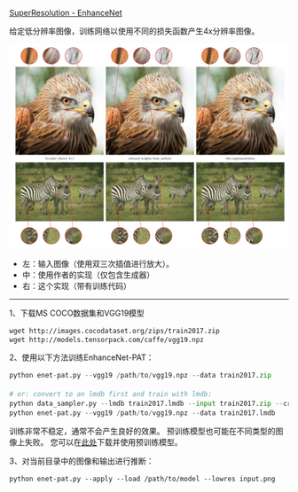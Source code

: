 ﻿[SuperResolution - EnhanceNet](https://github.com/tensorpack/tensorpack/tree/master/examples/SuperResolution)

给定低分辨率图像，训练网络以使用不同的损失函数产生4x分辨率图像。

![这里写图片描述](https://github.com/tensorpack/tensorpack/raw/master/examples/SuperResolution/enhancenet-demo.jpg)

- 左：输入图像（使用双三次插值进行放大）。
- 中：使用作者的实现（仅包含生成器）
- 右：这个实现（带有训练代码）

---
1、下载MS COCO数据集和VGG19模型

```
wget http://images.cocodataset.org/zips/train2017.zip
wget http://models.tensorpack.com/caffe/vgg19.npz
```
2、使用以下方法训练EnhanceNet-PAT：

```python
python enet-pat.py --vgg19 /path/to/vgg19.npz --data train2017.zip

# or: convert to an lmdb first and train with lmdb:
python data_sampler.py --lmdb train2017.lmdb --input train2017.zip --create
python enet-pat.py --vgg19 /path/to/vgg19.npz --data train2017.lmdb
```
训练非常不稳定，通常不会产生良好的效果。 预训练模型也可能在不同类型的图像上失败。 您可以在[此处](http://models.tensorpack.com/SuperResolution/)下载并使用预训练模型。

3、对当前目录中的图像和输出进行推断：

```
python enet-pat.py --apply --load /path/to/model --lowres input.png
```
